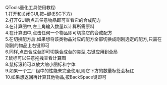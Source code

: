 QTools量化工具使用教程:<br>
1.打开和关闭GUI,按~键(ESC下方)<br>
2.打开GUI后点击任意物品即可查看它的合成配方<br>
3.在计算图中,左上角输入数量以计算所需原料<br>
4.在计算图中,点击任何一个物品即可切换它的合成配方<br>
5.在切换配方后,如果想将该类物品对应的配方全部切换成刚刚选定的配方,只需在刚刚的物品上右键即可<br>
6.同样,点击合成台即可切换合成台的类型,右键应用到全局<br>
7.鼠标可以任意拖拽查看计算图<br>
8.鼠标滚轮可以放大缩小图标和字体<br>
9.如果一个工厂组中的性能未完全使用,则它下方的数量标签会标红<br>
10.如果想返回再计算其他物品,按BackSpace键即可<br>
